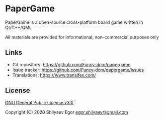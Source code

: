 PaperGame
================================================================================

PaperGame is a open-source cross-platform board game written in Qt/C++/QML

All materials are provided for informational, non-commercial purposes only

Links
--------------------------------------------------------------------------------
* Git repository: https://github.com/Funcy-dcm/papergame
* Issue tracker: https://github.com/Funcy-dcm/papergame/issues
* Translations: https://www.transifex.com/

License
--------------------------------------------------------------------------------
[GNU General Public License v3.0](https://github.com/Funcy-dcm/papergame/blob/master/LICENSE)

Copyright (C) 2020 Shilyaev Egor <egor.shilyaev@gmail.com>
